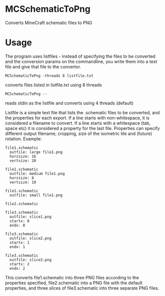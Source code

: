 # MCSchematicToPng
Converts MineCraft schematic files to PNG

# Usage
The program uses listfiles - instead of specifying the files to be converted and the conversion params on the commandline, you write them into a text file and give that file to the convertor. 

```
MCSchematicToPng -threads 8 listfile.txt
```
converts files listed in listfile.txt  using 8 threads

```
MCSchematicToPng --
```
reads stdin as the listfile and converts using 4 threads (default)

Listfile is a simple text file that lists the .schematic files to be converted, and the properties for each export. If a line starts with non-whitespace, it is considered a filename to convert. If a line starts with a whitespace (tab, space etc) it is considered a property for the last file. Properties can specify different output filename, cropping, size of the isometric tile and (future) rotation.
Example:
```
file1.schematic
  outfile: large file1.png
  horzsize: 16
  vertsize: 20

file1.schematic
  outfile: medium file1.png
  horzsize: 8
  vertsize: 10

file1.schematic
  outfile: small file1.png

file2.schematic

file3.schematic
  outfile: slice1.png
  startx: 0
  endx: 0

file3.schematic
  outfile: slice2.png
  startx: 1
  endx: 1

file3.schematic
  outfile: slice3.png
  startx: 2
  endx: 2
```
This converts file1.schematic into three PNG files according to the properties specified, file2.schematic into a PNG file with the default properties, and three slices of file3.schematic into three separate PNG files.

